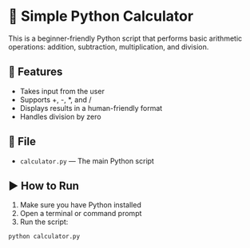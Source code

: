 # 🧮 Simple Python Calculator

This is a beginner-friendly Python script that performs basic arithmetic operations: addition, subtraction, multiplication, and division.

## 🔧 Features

- Takes input from the user
- Supports +, -, *, and /
- Displays results in a human-friendly format
- Handles division by zero

## 📄 File

- `calculator.py` — The main Python script

## ▶️ How to Run

1. Make sure you have Python installed
2. Open a terminal or command prompt
3. Run the script:

```bash
python calculator.py
